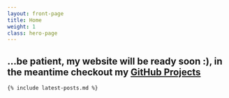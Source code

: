 ```yaml
---
layout: front-page
title: Home
weight: 1
class: hero-page
---
```


<div class="skill-hero">
<div class="wrapper-center">
  <div class="page-content">
    <h2 class="thin text-centered">...be patient, my website will be ready soon :), in the meantime checkout my 
    <a href="https://github.com/BowlingX">GitHub Projects</a></h2>
    
    {% include latest-posts.md %}
  </div>
</div>
</div>


